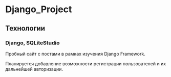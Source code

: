 # Django_Project
## Технологии
### Django, SQLiteStudio

Пробный сайт с постами в рамках изучения Django Framework.

Планируется добавление возможности регистрации пользователей и их дальнейшей авторизации. 